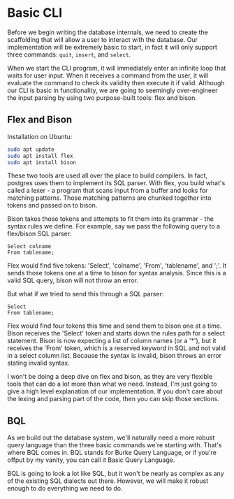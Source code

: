 # Basic CLI

Before we begin writing the database internals, we need to create the scaffolding that will allow a user to interact with the database. Our implementation will be extremely basic to start, in fact it will only support three commands: `quit`, `insert`, and `select`.

When we start the CLI program, it will immediately enter an infinite loop that waits for user input. When it receives a command from the user, it will evaluate the command to check its validity then execute it if valid. Although our CLI is basic in functionality, we are going to seemingly over-engineer the input parsing by using two purpose-built tools: flex and bison.

## Flex and Bison

Installation on Ubuntu:
```bash
sudo apt update
sudo apt install flex
sudo apt install bison
```

These two tools are used all over the place to build compilers. In fact, postgres uses them to implement its SQL parser. With flex, you build what's called a lexer - a program that scans input from a buffer and looks for matching patterns. Those matching patterns are chunked together into tokens and passed on to bison.

Bison takes those tokens and attempts to fit them into its grammar - the syntax rules we define. For example, say we pass the following query to a flex/bison SQL parser:

```
Select colname
From tablename;
```

Flex would find five tokens: 'Select', 'colname', 'From', 'tablename', and ';'. It sends those tokens one at a time to bison for syntax analysis. Since this is a valid SQL query, bison will not throw an error.

But what if we tried to send this through a SQL parser:

```
Select
From tablename;
```

Flex would find four tokens this time and send them to bison one at a time. Bison receives the 'Select' token and starts down the rules path for a select statement. Bison is now expecting a list of column names (or a '*'), but it receives the 'From' token, which is a reserved keyword in SQL and not valid in a select column list. Because the syntax is invalid, bison throws an error stating invalid syntax.

I won't be doing a deep dive on flex and bison, as they are very flexible tools that can do a lot more than what we need. Instead, I'm just going to give a high level explanation of our implementation. If you don't care about the lexing and parsing part of the code, then you can skip those sections.

## BQL

As we build out the database system, we'll naturally need a more robust query language than the three basic commands we're starting with. That's where BQL comes in. BQL stands for Burke Query Language, or if you're offput by my vanity, you can call it Basic Query Language.

BQL is going to look a lot like SQL, but it won't be nearly as complex as any of the existing SQL dialects out there. However, we will make it robust enough to do everything we need to do.